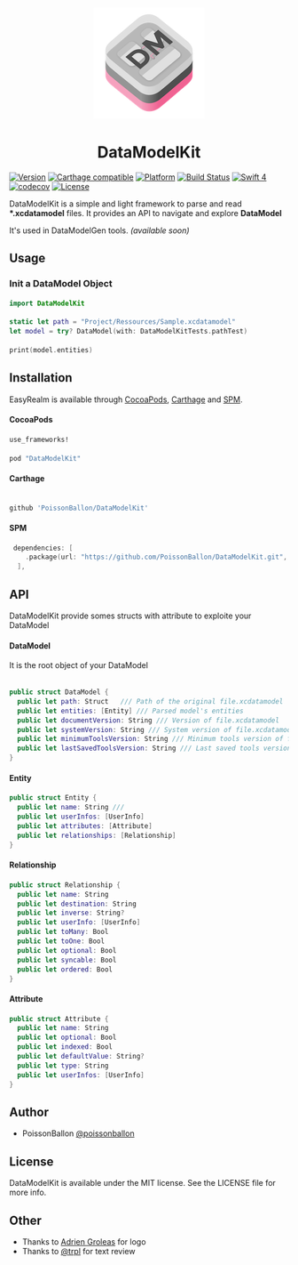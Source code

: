 <h3 align="center">
    <img src="Assets/data_model_kit_200.png" width="200" />
</h3>
<h1 align="center">
  DataModelKit
</h1>



[![Version](https://img.shields.io/cocoapods/v/DataModelKit.svg?style=flat)](https://cocoapods.org/pods/DataModelKit)
[![Carthage compatible](https://img.shields.io/badge/Carthage-compatible-4BC51D.svg?style=flat)](https://github.com/Carthage/Carthage)
[![Platform](https://img.shields.io/cocoapods/p/DataModelKit.svg?style=flat)](http://cocoapods.org/pods/DataModelKit)
[![Build Status](https://travis-ci.org/PoissonBallon/DataModelKit.svg?branch=master)](https://travis-ci.org/PoissonBallon/DataModelKit)
[![Swift 4](https://img.shields.io/badge/Language-Swift%204-orange.svg)](https://developer.apple.com/swift/)
[![codecov](https://codecov.io/gh/PoissonBallon/DataModelKit/branch/master/graph/badge.svg)](https://codecov.io/gh/PoissonBallon/DataModelKit)
[![License](https://img.shields.io/cocoapods/l/DataModelKit.svg?style=flat)](http://cocoapods.org/pods/DataModelKit)


DataModelKit is a simple and light framework to parse and read __*.xcdatamodel__ files. It provides an API to navigate and explore __DataModel__

It's used in DataModelGen tools. _(available soon)_

## Usage

### Init a DataModel Object

```swift
import DataModelKit

static let path = "Project/Ressources/Sample.xcdatamodel"
let model = try? DataModel(with: DataModelKitTests.pathTest)

print(model.entities)
```

## Installation

EasyRealm is available through [CocoaPods](http://cocoapods.org), [Carthage](https://github.com/Carthage/Carthage) and [SPM](https://github.com/apple/swift-package-manager).

#### CocoaPods
```ruby
use_frameworks!

pod "DataModelKit"
```

#### Carthage
```ruby

github 'PoissonBallon/DataModelKit'
```

#### SPM
```swift
 dependencies: [
    .package(url: "https://github.com/PoissonBallon/DataModelKit.git", .upToNextMinor(from:"1.0.0"))
  ],
```


## API

DataModelKit provide somes structs with attribute to exploite your DataModel

#### DataModel
It is the root object of your DataModel

```swift

public struct DataModel {  
  public let path: Struct   /// Path of the original file.xcdatamodel
  public let entities: [Entity] /// Parsed model's entities
  public let documentVersion: String /// Version of file.xcdatamodel
  public let systemVersion: String /// System version of file.xcdatamodel
  public let minimumToolsVersion: String /// Minimum tools version of file.xcdatamodel
  public let lastSavedToolsVersion: String /// Last saved tools version of file.xcdatamodel
}
```

#### Entity

```swift
public struct Entity {
  public let name: String ///
  public let userInfos: [UserInfo]
  public let attributes: [Attribute]
  public let relationships: [Relationship]
}
```

#### Relationship

```swift
public struct Relationship {
  public let name: String
  public let destination: String
  public let inverse: String?
  public let userInfo: [UserInfo]
  public let toMany: Bool
  public let toOne: Bool
  public let optional: Bool
  public let syncable: Bool
  public let ordered: Bool
}

```

#### Attribute
```swift
public struct Attribute {
  public let name: String
  public let optional: Bool
  public let indexed: Bool
  public let defaultValue: String?
  public let type: String
  public let userInfos: [UserInfo]
}
```

## Author

* PoissonBallon [@poissonballon](https://twitter.com/poissonballon)

## License

DataModelKit is available under the MIT license. See the LICENSE file for more info.

## Other

* Thanks to [Adrien Groleas](https://adriengroleas.fr) for logo
* Thanks to [@trpl](https://github.com/trpl) for text review
